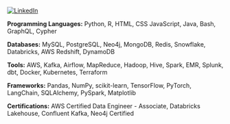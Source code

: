 [![LinkedIn](https://img.shields.io/badge/LinkedIn-neelk-blue)](https://linkedin.com/in/neelk)

**Programming Languages:** Python, R, HTML, CSS JavaScript, Java, Bash, GraphQL, Cypher

**Databases:** MySQL, PostgreSQL, Neo4j, MongoDB, Redis, Snowflake, Databricks, AWS Redshift, DynamoDB

**Tools:** AWS, Kafka, Airflow, MapReduce, Hadoop, Hive, Spark, EMR, Splunk, dbt, Docker, Kubernetes, Terraform

**Frameworks:** Pandas, NumPy, scikit-learn, TensorFlow, PyTorch, LangChain, SQLAlchemy, PySpark, Matplotlib

**Certifications:** AWS Certified Data Engineer - Associate, Databricks Lakehouse, Confluent Kafka, Neo4j Certified
